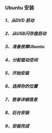 ### Ubuntu 安装

##### 1、从DVD 启动

##### 2、从USB闪存盘启动

##### 3、准备按章Ubuntu

##### 4、分配驱动空间

##### 5、开始安装

##### 6、选择你的位置

##### 7、登录详细信息

##### 8、后台安装

##### 9、安装完成



